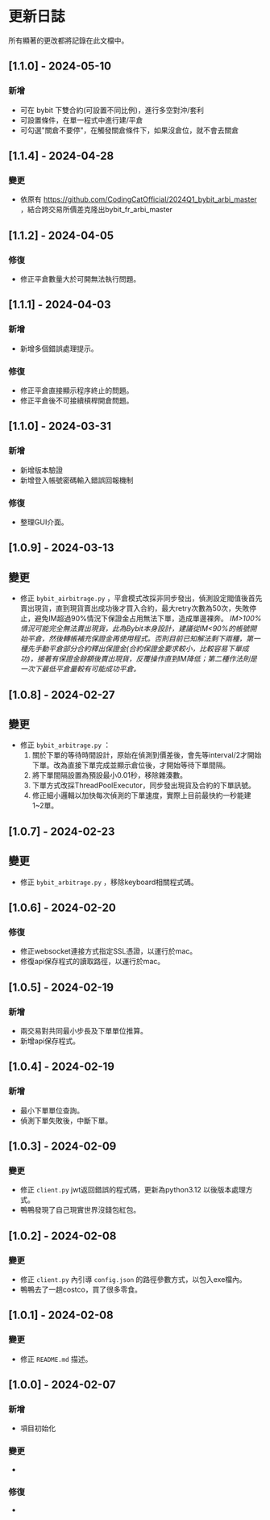 # 更新日誌

所有顯著的更改都將記錄在此文檔中。

## [1.1.0] - 2024-05-10
### 新增
- 可在 bybit 下雙合約(可設置不同比例)，進行多空對沖/套利
- 可設置條件，在單一程式中進行建/平倉
- 可勾選"關倉不要停"，在觸發關倉條件下，如果沒倉位，就不會去關倉

## [1.1.4] - 2024-04-28
### 變更
- 依原有 https://github.com/CodingCatOfficial/2024Q1_bybit_arbi_master ，結合跨交易所價差克隆出bybit_fr_arbi_master

## [1.1.2] - 2024-04-05
### 修復
- 修正平倉數量大於可開無法執行問題。

## [1.1.1] - 2024-04-03
### 新增
- 新增多個錯誤處理提示。
### 修復
- 修正平倉直接顯示程序終止的問題。
- 修正平倉後不可接續槓桿開倉問題。

## [1.1.0] - 2024-03-31
### 新增
- 新增版本驗證
- 新增登入帳號密碼輸入錯誤回報機制
### 修復
- 整理GUI介面。

## [1.0.9] - 2024-03-13
## 變更
- 修正 `bybit_airbitrage.py` ，平倉模式改採非同步發出，偵測設定閥值後首先賣出現貨，直到現貨賣出成功後才買入合約，最大retry次數為50次，失敗停止，避免IM超過90%情況下保證金占用無法下單，造成單邊裸奔。
*IM>100%情況可能完全無法賣出現貨，此為Bybit本身設計，建議從IM<90%的帳號開始平倉，然後轉帳補充保證金再使用程式。否則目前已知解法剩下兩種，第一種先手動平倉部分合約釋出保證金(合約保證金要求較小，比較容易下單成功)，接著有保證金餘額後賣出現貨，反覆操作直到IM降低；第二種作法則是一次下最低平倉量較有可能成功平倉。*

## [1.0.8] - 2024-02-27
## 變更
- 修正 `bybit_arbitrage.py` ：
    1. 關於下單的等待時間設計，原始在偵測到價差後，會先等interval/2才開始下單。改為直接下單完成並顯示倉位後，才開始等待下單間隔。
    2. 將下單間隔設置為預設最小0.01秒，移除雜湊數。
    3. 下單方式改採ThreadPoolExecutor，同步發出現貨及合約的下單訊號。
    4. 修正細小邏輯以加快每次偵測的下單速度，實際上目前最快約一秒能建1~2單。

## [1.0.7] - 2024-02-23
## 變更
- 修正 `bybit_arbitrage.py` ，移除keyboard相關程式碼。

## [1.0.6] - 2024-02-20
### 修復
- 修正websocket連接方式指定SSL憑證，以運行於mac。
- 修復api保存程式的讀取路徑，以運行於mac。

## [1.0.5] - 2024-02-19
### 新增
- 兩交易對共同最小步長及下單單位推算。
- 新增api保存程式。

## [1.0.4] - 2024-02-19
### 新增
- 最小下單單位查詢。
- 偵測下單失敗後，中斷下單。

## [1.0.3] - 2024-02-09
### 變更
- 修正 `client.py` jwt返回錯誤的程式碼，更新為python3.12 以後版本處理方式。
- 鴨鴨發現了自己現實世界沒錢包紅包。

## [1.0.2] - 2024-02-08
### 變更
- 修正 `client.py` 內引導 `config.json` 的路徑參數方式，以包入exe檔內。
- 鴨鴨去了一趟costco，買了很多零食。

## [1.0.1] - 2024-02-08
### 變更
- 修正 `README.md` 描述。

## [1.0.0] - 2024-02-07
### 新增
- 項目初始化
### 變更
-
### 修復
-
